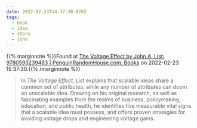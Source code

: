 ```yaml
---
date: 2022-02-23T14:37:30.876Z
tags:
  - book
  - idea
  - story
  - john
---
```

{{% marginnote %}}Found at [The Voltage Effect by John A. List: 9780593239483 | PenguinRandomHouse.com: Books](https://www.penguinrandomhouse.com/books/672117/the-voltage-effect-by-john-a-list/) on 2022-02-23 15:37:30.{{% /marginnote %}}

> In _The Voltage Effect,_ List explains that scalable ideas share a common set of attributes, while any number of attributes can doom an unscalable idea. Drawing on his original research, as well as fascinating examples from the realms of business, policymaking, education, and public health, he identifies five measurable vital signs that a scalable idea must possess, and offers proven strategies for avoiding voltage drops and engineering voltage gains.

